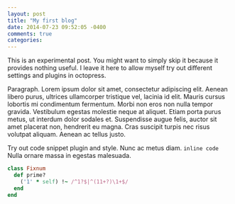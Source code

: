 ```yaml
---
layout: post
title: "My first blog"
date: 2014-07-23 09:52:05 -0400
comments: true
categories:
---
```

This is an experimental post. You might want to simply skip it because it provides nothing useful. I leave it here to allow myself try out different settings and plugins in octopress.

Paragraph. Lorem ipsum dolor sit amet, consectetur adipiscing elit. Aenean libero purus, ultrices ullamcorper tristique vel, lacinia id elit. Mauris cursus lobortis mi condimentum fermentum. Morbi non eros non nulla tempor gravida. Vestibulum egestas molestie neque at aliquet. Etiam porta purus metus, ut interdum dolor sodales et. Suspendisse augue felis, auctor sit amet placerat non, hendrerit eu magna. Cras suscipit turpis nec risus volutpat aliquam. Aenean ac tellus justo.

Try out code snippet plugin and style. Nunc ac metus diam. `inline code` Nulla ornare massa in egestas malesuada.

``` ruby
class Fixnum
  def prime?
    ('1' * self) !~ /^1?$|^(11+?)\1+$/
  end
end
```
